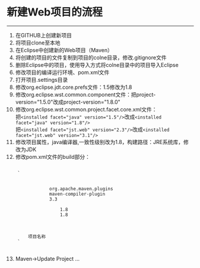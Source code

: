 # 新建Web项目的流程
---
1. 在GITHUB上创建新项目
2. 将项目clone至本地
3. 在Eclipse中创建新的Web项目（Maven）
4. 将创建的项目的文件复制到项目的colne目录，修改.gitignore文件
5. 删除Eclipse中的项目，使用导入方式将colne目录中的项目导入Eclipse
6. 修改项目的编译运行环境、pom.xml文件
7. 打开项目.settings目录
8. 修改org.eclipse.jdt.core.prefs文件：1.5修改为1.8
9. 修改org.eclipse.wst.common.component文件：把project-version="1.5.0"改成project-version="1.8.0"
10. 修改org.eclipse.wst.common.project.facet.core.xml文件：<br>
把`<installed facet="java" version="1.5"/>`改成`<installed facet="java" version="1.8"/>`<br>
把`<installed facet="jst.web" version="2.3"/>`改成`<installed facet="jst.web" version="3.1"/>`
11. 修改项目属性，java编译器,一致性级别改为1.8，构建路径：JRE系统库，修改为JDK
12. 修改pom.xml文件的build部分：
<pre>
<code>
	`<build>
		<plugins>
			<plugin>
				<groupId>org.apache.maven.plugins</groupId>
				<artifactId>maven-compiler-plugin</artifactId>
				<version>3.3</version>
				<configuration>
					<source>1.8</source>
					<target>1.8</target>
				</configuration>
			</plugin>
		</plugins>
		<finalName>项目名称</finalName>
	</build>`
</code>
</pre>
13. Maven->Update Project ...
